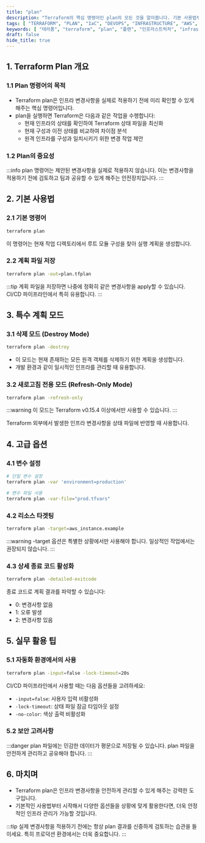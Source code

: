 ```yaml
---
title: "plan"
description: "Terraform의 핵심 명령어인 plan의 모든 것을 알아봅니다. 기본 사용법부터 고급 옵션까지 실무에서 활용할 수 있는 다양한 시나리오와 함께 설명합니다. 인프라 변경사항을 안전하게 관리하고 싶은 데브옵스 엔지니어를 위한 상세 가이드입니다."
tags: [ "TERRAFORM", "PLAN", "IaC", "DEVOPS", "INFRASTRUCTURE", "AWS", "CLOUD" ]
keywords: [ "테라폼", "terraform", "plan", "플랜", "인프라스트럭처", "infrastructure", "코드형 인프라", "IaC", "데브옵스", "devops", "클라우드", "cloud", "AWS", "실행계획", "인프라 관리" ]
draft: false
hide_title: true
---
```


## 1. Terraform Plan 개요

### 1.1 Plan 명령어의 목적

- Terraform plan은 인프라 변경사항을 실제로 적용하기 전에 미리 확인할 수 있게 해주는 핵심 명령어입니다. 
- plan을 실행하면 Terraform은 다음과 같은 작업을 수행합니다:
  - 현재 인프라의 상태를 확인하여 Terraform 상태 파일을 최신화
  - 현재 구성과 이전 상태를 비교하여 차이점 분석
  - 원격 인프라를 구성과 일치시키기 위한 변경 작업 제안

### 1.2 Plan의 중요성

:::info
plan 명령어는 제안된 변경사항을 실제로 적용하지 않습니다. 이는 변경사항을 적용하기 전에 검토하고 팀과 공유할 수 있게 해주는 안전장치입니다.
:::

## 2. 기본 사용법

### 2.1 기본 명령어

```bash
terraform plan
```

이 명령어는 현재 작업 디렉토리에서 루트 모듈 구성을 찾아 실행 계획을 생성합니다.

### 2.2 계획 파일 저장

```bash
terraform plan -out=plan.tfplan
```

:::tip
계획 파일을 저장하면 나중에 정확히 같은 변경사항을 apply할 수 있습니다. CI/CD 파이프라인에서 특히 유용합니다.
:::

## 3. 특수 계획 모드

### 3.1 삭제 모드 (Destroy Mode)

```bash
terraform plan -destroy
```

- 이 모드는 현재 존재하는 모든 원격 객체를 삭제하기 위한 계획을 생성합니다. 
- 개발 환경과 같이 일시적인 인프라를 관리할 때 유용합니다.

### 3.2 새로고침 전용 모드 (Refresh-Only Mode)

```bash
terraform plan -refresh-only
```

:::warning
이 모드는 Terraform v0.15.4 이상에서만 사용할 수 있습니다.
:::

Terraform 외부에서 발생한 인프라 변경사항을 상태 파일에 반영할 때 사용합니다.

## 4. 고급 옵션

### 4.1 변수 설정

```bash
# 단일 변수 설정
terraform plan -var 'environment=production'

# 변수 파일 사용
terraform plan -var-file="prod.tfvars"
```

### 4.2 리소스 타겟팅

```bash
terraform plan -target=aws_instance.example
```

:::warning
-target 옵션은 특별한 상황에서만 사용해야 합니다. 일상적인 작업에서는 권장되지 않습니다.
:::

### 4.3 상세 종료 코드 활성화

```bash
terraform plan -detailed-exitcode
```

종료 코드로 계획 결과를 파악할 수 있습니다:

- 0: 변경사항 없음
- 1: 오류 발생
- 2: 변경사항 있음

## 5. 실무 활용 팁

### 5.1 자동화 환경에서의 사용

```bash
terraform plan -input=false -lock-timeout=20s
```

CI/CD 파이프라인에서 사용할 때는 다음 옵션들을 고려하세요:

- `-input=false`: 사용자 입력 비활성화
- `-lock-timeout`: 상태 파일 잠금 타임아웃 설정
- `-no-color`: 색상 출력 비활성화

### 5.2 보안 고려사항

:::danger
plan 파일에는 민감한 데이터가 평문으로 저장될 수 있습니다. plan 파일을 안전하게 관리하고 공유해야 합니다.
:::

## 6. 마치며

- Terraform plan은 인프라 변경사항을 안전하게 관리할 수 있게 해주는 강력한 도구입니다. 
- 기본적인 사용법부터 시작해서 다양한 옵션들을 상황에 맞게 활용한다면, 더욱 안정적인 인프라 관리가 가능할 것입니다.

:::tip
실제 변경사항을 적용하기 전에는 항상 plan 결과를 신중하게 검토하는 습관을 들이세요. 특히 프로덕션 환경에서는 더욱 중요합니다.
:::